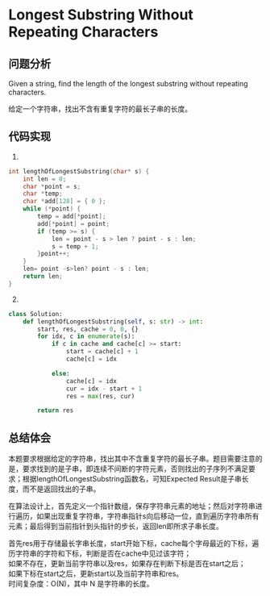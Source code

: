 #  Longest Substring Without Repeating Characters

## 问题分析

Given a string, find the length of the longest substring without repeating characters.

给定一个字符串，找出不含有重复字符的最长子串的长度。

## 代码实现

1.
``` C
int lengthOfLongestSubstring(char* s) {
    int len = 0;
    char *point = s;
    char *temp;
    char *add[128] = { 0 };
    while (*point) {
        temp = add[*point];
        add[*point] = point;
        if (temp >= s) {
            len = point - s > len ? point - s : len;
            s = temp + 1;
        }point++;
    }
    len= point -s>len? point - s : len;
    return len;
}
```

2.
```python 
class Solution:
    def lengthOfLongestSubstring(self, s: str) -> int:
        start, res, cache = 0, 0, {}
        for idx, c in enumerate(s):
            if c in cache and cache[c] >= start:
                start = cache[c] + 1
                cache[c] = idx

            else:
                cache[c] = idx
                cur = idx - start + 1
                res = max(res, cur)

        return res
```



## 总结体会

本题要求根据给定的字符串，找出其中不含重复字符的最长子串。题目需要注意的是，要求找到的是子串，即连续不间断的字符元素，否则找出的子序列不满足要求；根据lengthOfLongestSubstring函数名，可知Expected Result是子串长度，而不是返回找出的子串。

在算法设计上，首先定义一个指针数组，保存字符串元素的地址；然后对字符串进行遍历，如果出现重复字符串，字符串指针s向后移动一位，直到遍历字符串所有元素；最后得到当前指针到头指针的步长，返回len即所求子串长度。

首先res用于存储最长字串长度，start开始下标，cache每个字母最近的下标，遍历字符串的字符和下标，判断是否在cache中见过该字符；  
如果不存在，更新当前字符串以及res，如果存在判断下标是否在start之后；  
如果下标在start之后，更新start以及当前字符串和res。  
时间复杂度：O(N)，其中 N 是字符串的长度。